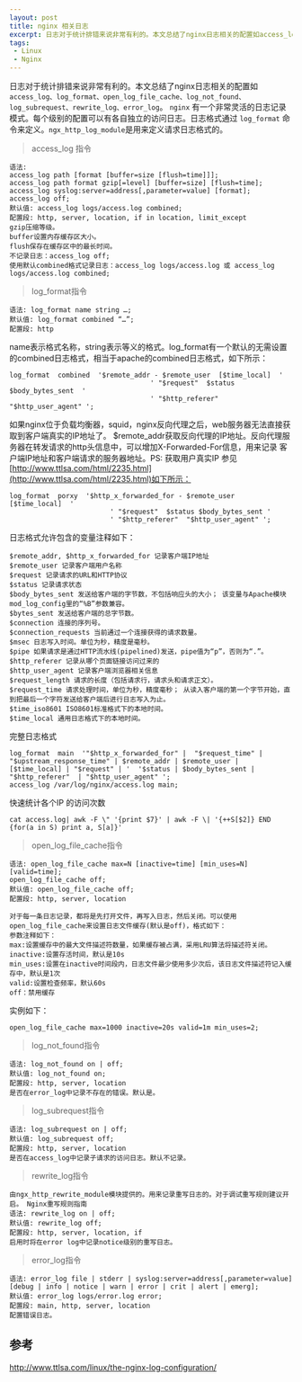 ```yaml
---
layout: post
title: nginx 相关日志 
excerpt: 日志对于统计排错来说非常有利的。本文总结了nginx日志相关的配置如access_log、log_format、open_log_file_cache、log_not_found、log_subrequest、rewrite_log、error_log。  
tags:
 - Linux
 - Nginx 
---
```


日志对于统计排错来说非常有利的。本文总结了nginx日志相关的配置如 `access_log、log_format、open_log_file_cache、log_not_found、log_subrequest、rewrite_log、error_log`。
`nginx` 有一个非常灵活的日志记录模式。每个级别的配置可以有各自独立的访问日志。日志格式通过 `log_format` 命令来定义。`ngx_http_log_module`是用来定义请求日志格式的。


> access_log 指令

    语法: 
    access_log path [format [buffer=size [flush=time]]];
    access_log path format gzip[=level] [buffer=size] [flush=time];
    access_log syslog:server=address[,parameter=value] [format];
    access_log off;
    默认值: access_log logs/access.log combined;
    配置段: http, server, location, if in location, limit_except
    gzip压缩等级。
    buffer设置内存缓存区大小。
    flush保存在缓存区中的最长时间。
    不记录日志：access_log off;
    使用默认combined格式记录日志：access_log logs/access.log 或 access_log logs/access.log combined;

> log_format指令

    语法: log_format name string …;
    默认值: log_format combined “…”;
    配置段: http

name表示格式名称，string表示等义的格式。log_format有一个默认的无需设置的combined日志格式，相当于apache的combined日志格式，如下所示：

    log_format  combined  '$remote_addr - $remote_user  [$time_local]  '
                                       ' "$request"  $status  $body_bytes_sent  '
                                       ' "$http_referer"  "$http_user_agent" ';
                                   
如果nginx位于负载均衡器，squid，nginx反向代理之后，web服务器无法直接获取到客户端真实的IP地址了。 $remote_addr获取反向代理的IP地址。反向代理服务器在转发请求的http头信息中，可以增加X-Forwarded-For信息，用来记录 客户端IP地址和客户端请求的服务器地址。PS: 获取用户真实IP 参见[http://www.ttlsa.com/html/2235.html](http://www.ttlsa.com/html/2235.html)如下所示：

    log_format  porxy  '$http_x_forwarded_for - $remote_user  [$time_local]  '
                             ' "$request"  $status $body_bytes_sent '
                             ' "$http_referer"  "$http_user_agent" ';

日志格式允许包含的变量注释如下：

    $remote_addr, $http_x_forwarded_for 记录客户端IP地址
    $remote_user 记录客户端用户名称
    $request 记录请求的URL和HTTP协议
    $status 记录请求状态
    $body_bytes_sent 发送给客户端的字节数，不包括响应头的大小； 该变量与Apache模块mod_log_config里的“%B”参数兼容。
    $bytes_sent 发送给客户端的总字节数。
    $connection 连接的序列号。
    $connection_requests 当前通过一个连接获得的请求数量。
    $msec 日志写入时间。单位为秒，精度是毫秒。
    $pipe 如果请求是通过HTTP流水线(pipelined)发送，pipe值为“p”，否则为“.”。
    $http_referer 记录从哪个页面链接访问过来的
    $http_user_agent 记录客户端浏览器相关信息
    $request_length 请求的长度（包括请求行，请求头和请求正文）。
    $request_time 请求处理时间，单位为秒，精度毫秒； 从读入客户端的第一个字节开始，直到把最后一个字符发送给客户端后进行日志写入为止。
    $time_iso8601 ISO8601标准格式下的本地时间。
    $time_local 通用日志格式下的本地时间。

完整日志格式

    log_format  main  '"$http_x_forwarded_for" |  "$request_time" | "$upstream_response_time" | $remote_addr | $remote_user | [$time_local] | "$request" | '  '$status | $body_bytes_sent | "$http_referer"  | "$http_user_agent" ';
    access_log /var/log/nginx/access.log main;

快速统计各个IP 的访问次数

    cat access.log| awk -F \" '{print $7}' | awk -F \| '{++S[$2]} END {for(a in S) print a, S[a]}' 

>  open_log_file_cache指令

    语法: open_log_file_cache max=N [inactive=time] [min_uses=N] [valid=time];
    open_log_file_cache off;
    默认值: open_log_file_cache off;
    配置段: http, server, location
    
    对于每一条日志记录，都将是先打开文件，再写入日志，然后关闭。可以使用open_log_file_cache来设置日志文件缓存(默认是off)，格式如下：
    参数注释如下：
    max:设置缓存中的最大文件描述符数量，如果缓存被占满，采用LRU算法将描述符关闭。
    inactive:设置存活时间，默认是10s
    min_uses:设置在inactive时间段内，日志文件最少使用多少次后，该日志文件描述符记入缓存中，默认是1次
    valid:设置检查频率，默认60s
    off：禁用缓存
    
实例如下：

    open_log_file_cache max=1000 inactive=20s valid=1m min_uses=2;

> log_not_found指令

    语法: log_not_found on | off;
    默认值: log_not_found on;
    配置段: http, server, location
    是否在error_log中记录不存在的错误。默认是。


> log_subrequest指令


    语法: log_subrequest on | off;
    默认值: log_subrequest off;
    配置段: http, server, location
    是否在access_log中记录子请求的访问日志。默认不记录。


> rewrite_log指令


    由ngx_http_rewrite_module模块提供的。用来记录重写日志的。对于调试重写规则建议开启。 Nginx重写规则指南
    语法: rewrite_log on | off;
    默认值: rewrite_log off;
    配置段: http, server, location, if
    启用时将在error log中记录notice级别的重写日志。


> error_log指令


    语法: error_log file | stderr | syslog:server=address[,parameter=value] [debug | info | notice | warn | error | crit | alert | emerg];
    默认值: error_log logs/error.log error;
    配置段: main, http, server, location
    配置错误日志。


## 参考
http://www.ttlsa.com/linux/the-nginx-log-configuration/








